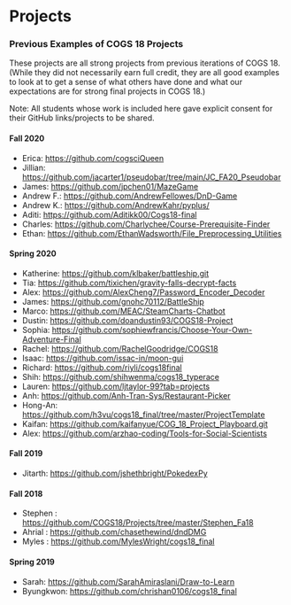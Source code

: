 
# Projects

### Previous Examples of COGS 18 Projects

These projects are all strong projects from previous iterations of COGS 18. (While they did not necessarily earn full credit, they are all good examples to look at to get a sense of what others have done and what our expectations are for strong final projects in COGS 18.)

Note: All students whose work is included here gave explicit consent for their GitHub links/projects to be shared. 

#### Fall 2020
- Erica: https://github.com/cogsciQueen
- Jillian: https://github.com/jacarter1/pseudobar/tree/main/JC_FA20_Pseudobar
- James: https://github.com/jpchen01/MazeGame
- Andrew F.: https://github.com/AndrewFellowes/DnD-Game
- Andrew K.: https://github.com/AndrewKahr/pyplus/
- Aditi: https://github.com/Aditikk00/Cogs18-final
- Charles: https://github.com/Charlychee/Course-Prerequisite-Finder
- Ethan: https://github.com/EthanWadsworth/File_Preprocessing_Utilities

#### Spring 2020
- Katherine: https://github.com/klbaker/battleship.git
- Tia: https://github.com/tixichen/gravity-falls-decrypt-facts
- Alex: https://github.com/AlexCheng7/Password_Encoder_Decoder
- James: https://github.com/gnohc70112/BattleShip
- Marco: https://github.com/MEAC/SteamCharts-Chatbot
- Dustin: https://github.com/doandustin93/COGS18-Project
- Sophia: https://github.com/sophiewfrancis/Choose-Your-Own-Adventure-Final
- Rachel: https://github.com/RachelGoodridge/COGS18
- Isaac: https://github.com/issac-in/moon-gui
- Richard: https://github.com/riyli/cogs18final
- Shih: https://github.com/shihwenma/cogs18_typerace
- Lauren: https://github.com/ljtaylor-99?tab=projects
- Anh: https://github.com/Anh-Tran-Sys/Restaurant-Picker
- Hong-An: https://github.com/h3vu/cogs18_final/tree/master/ProjectTemplate
- Kaifan: https://github.com/kaifanyue/COG_18_Project_Playboard.git
- Alex: https://github.com/arzhao-coding/Tools-for-Social-Scientists

#### Fall 2019
- Jitarth:  https://github.com/jshethbright/PokedexPy

#### Fall 2018
- Stephen : https://github.com/COGS18/Projects/tree/master/Stephen_Fa18
- Ahrial : https://github.com/chasethewind/dndDMG
- Myles : https://github.com/MylesWright/cogs18_final

#### Spring 2019
- Sarah: https://github.com/SarahAmiraslani/Draw-to-Learn
- Byungkwon: https://github.com/chrishan0106/cogs18_final



